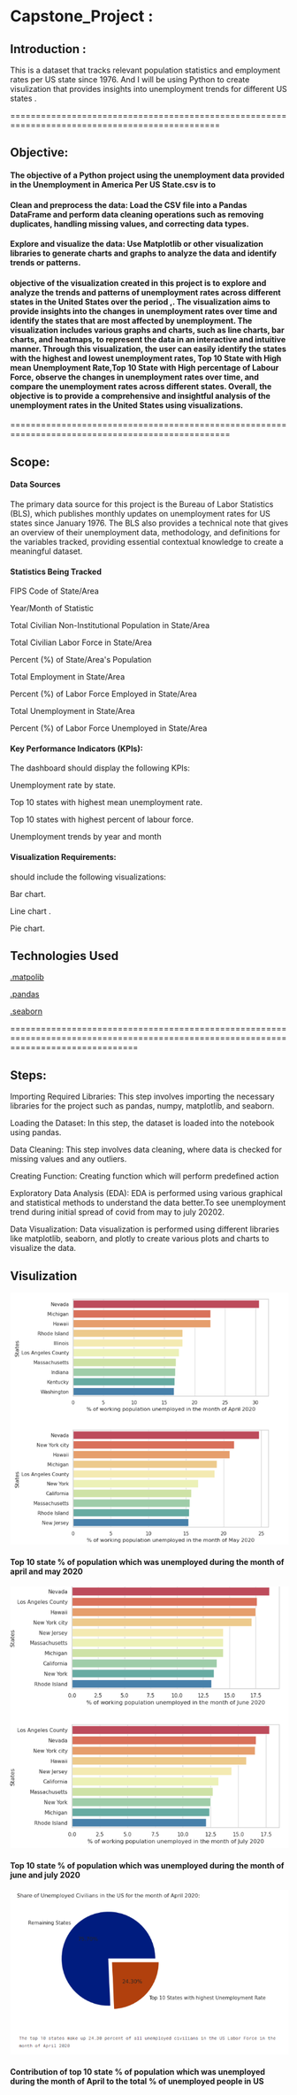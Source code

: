 # Capstone_Project :

## Introduction :
This is a dataset that tracks relevant population statistics and employment rates per US state since 1976. And I will be using Python to create visulization that provides insights into unemployment trends for different US states .



===============================================================================================

## Objective:

#### The objective of a Python project using the unemployment data provided in the Unemployment in America Per US State.csv is to

#### Clean and preprocess the data: Load the CSV file into a Pandas DataFrame and perform data cleaning operations such as removing duplicates, handling missing values, and correcting data types.

#### Explore and visualize the data: Use Matplotlib or other visualization libraries to generate charts and graphs to analyze the data and identify trends or patterns.

#### objective of the visualization created in this project is to explore and analyze the trends and patterns of unemployment rates across different states in the United States over the period ,. The visualization aims to provide insights into the changes in unemployment rates over time and identify the states that are most affected by unemployment. The visualization includes various graphs and charts, such as line charts, bar charts, and heatmaps, to represent the data in an interactive and intuitive manner. Through this visualization, the user can easily identify the states with the highest and lowest unemployment rates, Top 10 State with High mean Unemployment Rate,Top 10 State with High percentage of Labour Force, observe the changes in unemployment rates over time, and compare the unemployment rates across different states. Overall, the objective is to provide a comprehensive and insightful analysis of the unemployment rates in the United States using visualizations.
=================================================================================================
## Scope:

#### Data Sources

The primary data source for this project is the Bureau of Labor Statistics (BLS), which publishes monthly updates on unemployment rates for US states since January 1976. The BLS also provides a technical note that gives an overview of their unemployment data, methodology, and definitions for the variables tracked, providing essential contextual knowledge to create a meaningful dataset.

#### Statistics Being Tracked
 
 FIPS Code of State/Area

Year/Month of Statistic

Total Civilian Non-Institutional Population in State/Area

Total Civilian Labor Force in State/Area

Percent (%) of State/Area's Population

Total Employment in State/Area

Percent (%) of Labor Force Employed in State/Area

Total Unemployment in State/Area

Percent (%) of Labor Force Unemployed in State/Area

#### Key Performance Indicators (KPIs): 
The dashboard should display the following KPIs:

Unemployment rate by state.

Top 10 states with highest mean unemployment rate.

Top 10 states with highest percent of labour force.

Unemployment trends by year and month

#### Visualization Requirements:
should include the following visualizations:

Bar chart.

Line chart .

Pie chart.

## Technologies Used

[.matpolib](https://matplotlib.org/)  

[.pandas](https://pandas.pydata.org/)

[.seaborn](https://seaborn.pydata.org/)

=====================================================================================================================================

## Steps:

 Importing Required Libraries: This step involves importing the necessary libraries for the project such as pandas, numpy, matplotlib, and seaborn.

 Loading the Dataset: In this step, the dataset is loaded into the notebook using pandas.

  Data Cleaning: This step involves data cleaning, where data is checked for missing values and any outliers.
  
  Creating Function: Creating function which will perform predefined action

 Exploratory Data Analysis (EDA): EDA is performed using various graphical and statistical methods to understand the data better.To see unemployment trend during initial spread of covid from may to july 20202.

 Data Visualization: Data visualization is performed using different libraries like matplotlib, seaborn, and plotly to create various plots and charts to visualize the data.


## Visulization

![alt text](https://github.com/Kingm11/Capstone_Project/blob/main/visulization%20using%20python/Screenshot%202023-04-19%20031354.png)
#### Top 10 state % of population which was unemployed during the month of  april and may 2020
![alt text](https://github.com/Kingm11/Capstone_Project/blob/main/visulization%20using%20python/Screenshot%202023-04-19%20031432.png)
#### Top 10 state % of population which was unemployed during the month of  june and july 2020
![alt text](https://github.com/Kingm11/Capstone_Project/blob/main/visulization%20using%20python/Screenshot%202023-04-19%20031512.png)
#### Contribution of top 10 state % of population which was unemployed during the month of  April to the total % of unemployed people in US




